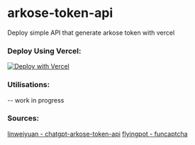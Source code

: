 # arkose-token-api
Deploy simple API that generate arkose token with vercel


###  Deploy Using Vercel:
[![Deploy with Vercel](https://vercel.com/button)](https://vercel.com/new/clone?repository-url=https%3A%2F%2Fgithub.com%2FLawOff%2Farkose-token-api)

### Utilisations:

-- work in progress

### Sources:

[linweiyuan - chatgpt-arkose-token-api](https://github.com/linweiyuan/chatgpt-arkose-token-api)
[flyingpot - funcaptcha](https://github.com/flyingpot/funcaptcha)

